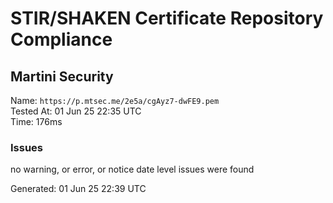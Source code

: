 # STIR/SHAKEN Certificate Repository Compliance

## Martini Security

Name: `https://p.mtsec.me/2e5a/cgAyz7-dwFE9.pem`\
Tested At: 01 Jun 25 22:35 UTC\
Time: 176ms

### Issues

no warning, or error, or notice date level issues were found

Generated: 01 Jun 25 22:39 UTC